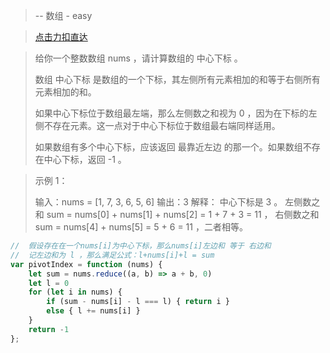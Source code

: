 >  -- 数组 - easy

> [点击力扣直达](https://leetcode.cn/problems/find-pivot-index/description/?languageTags=javascript)

> 给你一个整数数组 nums ，请计算数组的 中心下标 。
> 
> 数组 中心下标 是数组的一个下标，其左侧所有元素相加的和等于右侧所有元素相加的和。
> 
> 如果中心下标位于数组最左端，那么左侧数之和视为 0 ，因为在下标的左侧不存在元素。这一点对于中心下标位于数组最右端同样适用。
> 
> 如果数组有多个中心下标，应该返回 最靠近左边 的那一个。如果数组不存在中心下标，返回 -1 。

 

> 示例 1：
> 
> 输入：nums = [1, 7, 3, 6, 5, 6]
> 输出：3
> 解释：
> 中心下标是 3 。
> 左侧数之和 sum = nums[0] + nums[1] + nums[2] = 1 + 7 + 3 = 11 ，
> 右侧数之和 sum = nums[4] + nums[5] = 5 + 6 = 11 ，二者相等。

```javascript
//  假设存在在一个nums[i]为中心下标，那么nums[i]左边和 等于 右边和
//  记左边和为 l ，那么满足公式：l+nums[i]+l = sum
var pivotIndex = function (nums) {
    let sum = nums.reduce((a, b) => a + b, 0)
    let l = 0
    for (let i in nums) {
        if (sum - nums[i] - l === l) { return i }
        else { l += nums[i] }
    }
    return -1
};
```
